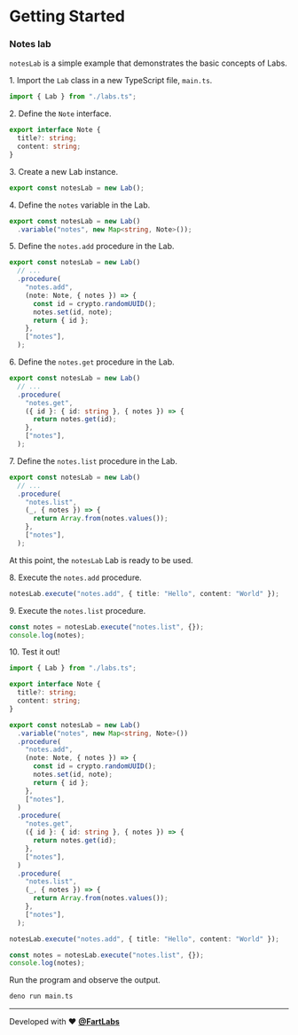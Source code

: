 # Getting Started

### Notes lab

`notesLab` is a simple example that demonstrates the basic concepts of Labs.

1\. Import the `Lab` class in a new TypeScript file, `main.ts`.

```ts
import { Lab } from "./labs.ts";
```

2\. Define the `Note` interface.

```ts
export interface Note {
  title?: string;
  content: string;
}
```

3\. Create a new Lab instance.

```ts
export const notesLab = new Lab();
```

4\. Define the `notes` variable in the Lab.

```ts
export const notesLab = new Lab()
  .variable("notes", new Map<string, Note>());
```

5\. Define the `notes.add` procedure in the Lab.

```ts
export const notesLab = new Lab()
  // ...
  .procedure(
    "notes.add",
    (note: Note, { notes }) => {
      const id = crypto.randomUUID();
      notes.set(id, note);
      return { id };
    },
    ["notes"],
  );
```

6\. Define the `notes.get` procedure in the Lab.

```ts
export const notesLab = new Lab()
  // ...
  .procedure(
    "notes.get",
    ({ id }: { id: string }, { notes }) => {
      return notes.get(id);
    },
    ["notes"],
  );
```

7\. Define the `notes.list` procedure in the Lab.

```ts
export const notesLab = new Lab()
  // ...
  .procedure(
    "notes.list",
    (_, { notes }) => {
      return Array.from(notes.values());
    },
    ["notes"],
  );
```

At this point, the `notesLab` Lab is ready to be used.

8\. Execute the `notes.add` procedure.

```ts
notesLab.execute("notes.add", { title: "Hello", content: "World" });
```

9\. Execute the `notes.list` procedure.

```ts
const notes = notesLab.execute("notes.list", {});
console.log(notes);
```

10\. Test it out!

```ts
import { Lab } from "./labs.ts";

export interface Note {
  title?: string;
  content: string;
}

export const notesLab = new Lab()
  .variable("notes", new Map<string, Note>())
  .procedure(
    "notes.add",
    (note: Note, { notes }) => {
      const id = crypto.randomUUID();
      notes.set(id, note);
      return { id };
    },
    ["notes"],
  )
  .procedure(
    "notes.get",
    ({ id }: { id: string }, { notes }) => {
      return notes.get(id);
    },
    ["notes"],
  )
  .procedure(
    "notes.list",
    (_, { notes }) => {
      return Array.from(notes.values());
    },
    ["notes"],
  );

notesLab.execute("notes.add", { title: "Hello", content: "World" });

const notes = notesLab.execute("notes.list", {});
console.log(notes);
```

Run the program and observe the output.

```sh
deno run main.ts
```

---

Developed with ❤️ [**@FartLabs**](https://github.com/FartLabs)
